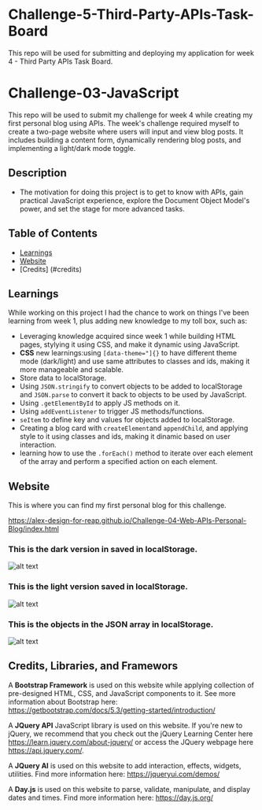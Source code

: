 # Challenge-5-Third-Party-APIs-Task-Board

This repo will be used for submitting and deploying my application for week 4 - Third Party APIs Task Board.

# Challenge-03-JavaScript

This repo will be used to submit my challenge for week 4 while creating my first personal blog using APIs.
The week's challenge required myself to create a two-page website where users will input and view blog posts. It includes building a content form, dynamically rendering blog posts, and implementing a light/dark mode toggle.

## Description

- The motivation for doing this project is to get to know with APIs, gain practical JavaScript experience, explore the Document Object Model's power, and set the stage for more advanced tasks.

## Table of Contents

- [Learnings](#learnings)
- [Website](#website)
- [Credits] (#credits)

## Learnings

While working on this project I had the chance to work on things I've been learning from week 1, plus adding new knowledge to my toll box, such as:

- Leveraging knowledge acquired since week 1 while building HTML pages, stylying it using CSS, and make it dynamic using JavaScript.
- **CSS** new learnings:using `[data-theme="]{}` to have different theme mode (dark/light) and use same attributes to classes and ids, making it more manageable and scalable.
- Store data to localStorage.
- Using `JSON.stringify` to convert objects to be added to localStorage and `JSON.parse` to convert it back to objects to be used by JavaScript.
- Using `.getElementById` to apply JS methods on it.
- Using `addEventListener` to trigger JS methods/functions.
- `seItem` to define key and values for objects added to localStorage.
- Creating a blog card with `createElement`and `appendChild`, and applying style to it using classes and ids, making it dinamic based on user interaction.
- learning how to use the `.forEach()` method to iterate over each element of the array and perform a specified action on each element.

## Website

This is where you can find my first personal blog for this challenge.

https://alex-design-for-reap.github.io/Challenge-04-Web-APIs-Personal-Blog/index.html

### This is the **dark** version in saved in localStorage.

![alt text](assets/images/dark-mode.png)

### This is the **light** version saved in localStorage.

![alt text](assets/images/light-mode.png)

### This is the objects in the JSON array in localStorage.

![alt text](assets/images/localStorage-blogs-info.png)

## Credits, Libraries, and Framewors

A **Bootstrap Framework** is used on this website while applying collection of pre-designed HTML, CSS, and JavaScript components to it. See more information about Bootstrap here: https://getbootstrap.com/docs/5.3/getting-started/introduction/

A **JQuery API** JavaScript library is used on this website. If you're new to jQuery, we recommend that you check out the jQuery Learning Center here https://learn.jquery.com/about-jquery/ or access the JQuery webpage here https://api.jquery.com/.

A **JQuery AI** is used on this website to add interaction, effects, widgets, utilities. Find more information here: https://jqueryui.com/demos/

A **Day.js** is used on this website to parse, validate, manipulate, and display dates and times.
Find more information here: https://day.js.org/

